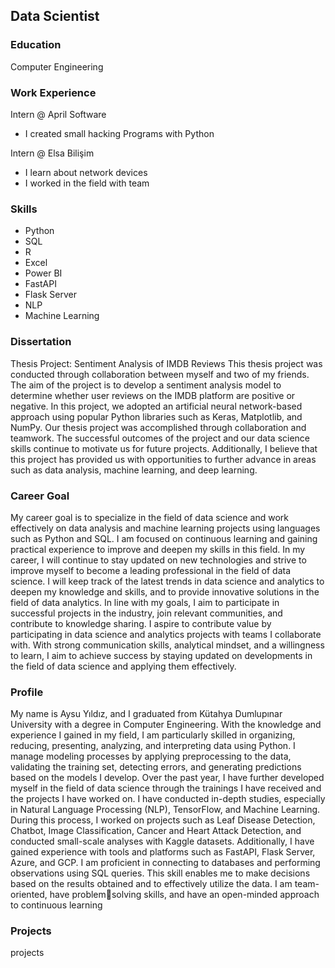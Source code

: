 ## Data Scientist

### Education
Computer Engineering

### Work Experience
Intern @ April Software
- I created small hacking Programs with Python

Intern @ Elsa Bilişim
- I learn about network devices
- I worked in the field with team

### Skills
- Python
- SQL
- R
- Excel
- Power BI
- FastAPI
- Flask Server
- NLP
- Machine Learning

### Dissertation
Thesis Project: Sentiment Analysis of IMDB Reviews
This thesis project was conducted through collaboration between 
myself and two of my friends. The aim of the project is to develop a 
sentiment analysis model to determine whether user reviews on the 
IMDB platform are positive or negative. In this project, we adopted an 
artificial neural network-based approach using popular Python 
libraries such as Keras, Matplotlib, and NumPy. Our thesis project was 
accomplished through collaboration and teamwork. The successful 
outcomes of the project and our data science skills continue to 
motivate us for future projects. Additionally, I believe that this project 
has provided us with opportunities to further advance in areas such 
as data analysis, machine learning, and deep learning.

### Career Goal
My career goal is to specialize in the field of data science and work 
effectively on data analysis and machine learning projects using 
languages such as Python and SQL. I am focused on continuous 
learning and gaining practical experience to improve and deepen 
my skills in this field.
In my career, I will continue to stay updated on new technologies and 
strive to improve myself to become a leading professional in the field 
of data science. I will keep track of the latest trends in data science 
and analytics to deepen my knowledge and skills, and to provide 
innovative solutions in the field of data analytics. In line with my goals, 
I aim to participate in successful projects in the industry, join relevant 
communities, and contribute to knowledge sharing.
I aspire to contribute value by participating in data science and 
analytics projects with teams I collaborate with. With strong 
communication skills, analytical mindset, and a willingness to learn, I 
aim to achieve success by staying updated on developments in the 
field of data science and applying them effectively.

### Profile
My name is Aysu Yıldız, and I graduated from Kütahya Dumlupınar 
University with a degree in Computer Engineering. With the 
knowledge and experience I gained in my field, I am particularly 
skilled in organizing, reducing, presenting, analyzing, and interpreting 
data using Python. I manage modeling processes by applying 
preprocessing to the data, validating the training set, detecting 
errors, and generating predictions based on the models I develop.
Over the past year, I have further developed myself in the field of 
data science through the trainings I have received and the projects I 
have worked on. I have conducted in-depth studies, especially in 
Natural Language Processing (NLP), TensorFlow, and Machine 
Learning. During this process, I worked on projects such as Leaf 
Disease Detection, Chatbot, Image Classification, Cancer and Heart 
Attack Detection, and conducted small-scale analyses with Kaggle 
datasets.
Additionally, I have gained experience with tools and platforms such 
as FastAPI, Flask Server, Azure, and GCP. I am proficient in connecting 
to databases and performing observations using SQL queries. This 
skill enables me to make decisions based on the results obtained and 
to effectively utilize the data. I am team-oriented, have problemsolving skills, and have an open-minded approach to continuous 
learning

### Projects

projects



